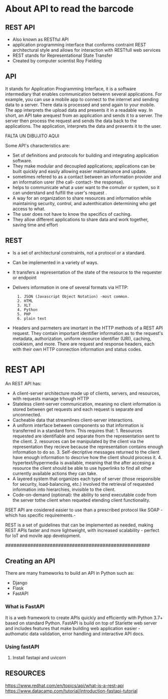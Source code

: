 # About API to read the barcode
##  REST API
* Also known as RESTful API 
* application programming interface that conforms contraint REST architectural style and allows for interaction with RESTfull web services
* REST stands for Representational State Transfer 
* Created by computer scientist Roy Fielding

## API
It stands for Application Programming Interface, it is a software intermediary that enables communication betwenn several applications. For example, you can use a mobile app to connect to the internet and sending data to a server. There data is processed and send again to your mobile. The app interprets the upload data and presents it in a readable way. 
In short, an API take arequest from an application and sends it to a server. The server then process the request and sends the data back to the applications. The application, interprets the data and presents it to the user.

FALTA UN DIBUJITO AQUI

Some API's characteristics are:
* Set of definitions and protocols for building and integrating application software.
* They make modular and decoupled applications; applications can be built quickly and easily allowing easier maintainance and update.
* sometimes refered to as a contact between an information provider and an information usrer (the call- contact- the response).
* helps to communicate what a user want to the comuter or system, so it can understand and fulfill the user's request .
* A way for an organization to share resources and information while maintaining security, control, and autenthication determining who get access to what.
* The user does not have to know the specifics of caching.
* They allow different applications to share data and work together, saving time and effort 

## REST 
* Is a set of architectural constraints, not a protocol or a standard. 
* Can be implemented in a variety of ways.
* It transfers a representation of the state of the resource to the requester or endpoint
* Delivers information in one of several formats via HTTP:
  
        1. JSON (Javascript Object Notation) -most common.
        2. HTML
        3. XLT
        4. Python
        5. PHP
        6. plain text
* Headers and parmeters are imortant in the HTTP methods of a REST API request. They contain important identifier information as to the request's metadata, authorization, uniform resource identifier (URI), caching, cookiesm, and more. There are request and response headers, each with their own HTTP connection information and status codes. 
  
# REST API
An REST API has:
* A client-server architecture made up of clients, servers, and resources, with requests manage trhough HTTP
* Stateless client-server communication, meaning  no client information is stored between get requests and each request is separate and unconnected.
* Cacheable data that streamlines client-server interactions.
* A uniform interface between components so that information is transferred in a standard form. This requires that:
        1. Resources requested are identifiable and separate from the representation sent to the client.
        2. resources can be manipulated by the client via the representation they recieve because the representation contains enough information to do so.
        3. Self-decriptive messages returned to the client have enough information to descrive how the client should process it.
        4. hypertext/hypermedia is available, meaning that the after accesing a resource the client should be able to use hyperlinks to find all other currently available actions they can take.
* A layered system that organizes each type of server (those responsible for security, load-balancing, etc.) involved the retrieval of requested information into hierarchies, invisible to the client.
* Code-on-demand (optional): the ability to send executable code from the server tothe client when requeted etending client functionality.
  
RSET API are cosidered easier to use than a prescribed protocol like SOAP - which has specific requirements.-

REST is a set of guidelines that can be implemented as needed, making REST APIs faster and more lightweight, with increased scalability - perfect for  IoT and movile app development.

####################################################

##  Creating an API
There are many frameworks to build an API in Python such as: 
* Django
* Flask
* FastAPI
### What is FastAPI
It is a web framework to create APIs quickly and efficiently with Python 3.7+ based on standard Python. FastAPI is build on top of Starlette web server and includes features that make building web application easier -authomatic data validation, error handling and interactive API docs.

### Using fastAPI
1. Install fastapi and uvicorn

## RESOURCES
https://www.redhat.com/en/topics/api/what-is-a-rest-api
https://www.datacamp.com/tutorial/introduction-fastapi-tutorial

